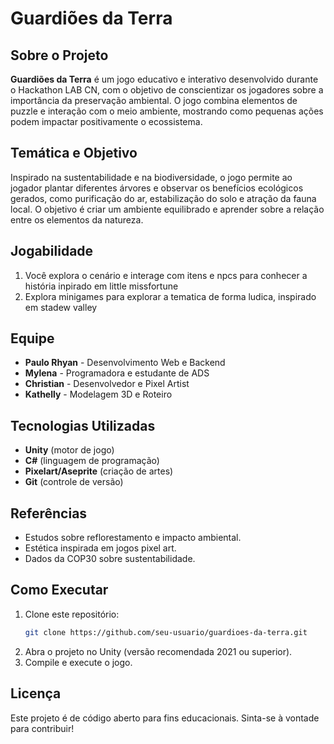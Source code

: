 # Guardiões da Terra

## Sobre o Projeto
**Guardiões da Terra** é um jogo educativo e interativo desenvolvido durante o Hackathon LAB CN, com o objetivo de conscientizar os jogadores sobre a importância da preservação ambiental. O jogo combina elementos de puzzle e interação com o meio ambiente, mostrando como pequenas ações podem impactar positivamente o ecossistema.

## Temática e Objetivo
Inspirado na sustentabilidade e na biodiversidade, o jogo permite ao jogador plantar diferentes árvores e observar os benefícios ecológicos gerados, como purificação do ar, estabilização do solo e atração da fauna local. O objetivo é criar um ambiente equilibrado e aprender sobre a relação entre os elementos da natureza.

## Jogabilidade
1. Você explora o cenário e interage com itens e npcs para conhecer a história inpirado em little missfortune
2. Explora minigames para explorar a tematica de forma ludica, inspirado em stadew valley
   

 
## Equipe
- **Paulo Rhyan** - Desenvolvimento Web e Backend
- **Mylena** - Programadora e estudante de ADS
- **Christian** - Desenvolvedor e Pixel Artist
- **Kathelly** - Modelagem 3D e Roteiro

## Tecnologias Utilizadas
- **Unity** (motor de jogo)
- **C#** (linguagem de programação)
- **Pixelart/Aseprite** (criação de artes)
- **Git** (controle de versão)

## Referências
- Estudos sobre reflorestamento e impacto ambiental.
- Estética inspirada em jogos pixel art.
- Dados da COP30 sobre sustentabilidade.

## Como Executar
1. Clone este repositório:
   ```bash
   git clone https://github.com/seu-usuario/guardioes-da-terra.git
   ```
2. Abra o projeto no Unity (versão recomendada 2021 ou superior).
3. Compile e execute o jogo.

## Licença
Este projeto é de código aberto para fins educacionais. Sinta-se à vontade para contribuir!

